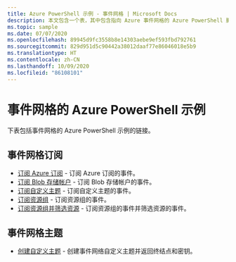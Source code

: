 ```yaml
---
title: Azure PowerShell 示例 - 事件网格 | Microsoft Docs
description: 本文包含一个表，其中包含指向 Azure 事件网格的 Azure PowerShell 脚本示例的链接。
ms.topic: sample
ms.date: 07/07/2020
ms.openlocfilehash: 89945d9fc3558b8e14303aebe9ef593fbd792761
ms.sourcegitcommit: 829d951d5c90442a38012daaf77e86046018e5b9
ms.translationtype: HT
ms.contentlocale: zh-CN
ms.lasthandoff: 10/09/2020
ms.locfileid: "86108101"
---
```

# <a name="azure-powershell-samples-for-event-grid"></a>事件网格的 Azure PowerShell 示例

下表包括事件网格的 Azure PowerShell 示例的链接。

## <a name="event-grid-subscriptions"></a>事件网格订阅

- [订阅 Azure 订阅](scripts/event-grid-powershell-azure-subscription.md) - 订阅 Azure 订阅的事件。 
- [订阅 Blob 存储帐户](scripts/event-grid-powershell-blob.md) - 订阅 Blob 存储帐户的事件。
- [订阅自定义主题](scripts/event-grid-powershell-subscribe-custom-topic.md) - 订阅自定义主题的事件。 
- [订阅资源组](scripts/event-grid-powershell-resource-group.md) - 订阅资源组的事件。 
- [订阅资源组并筛选资源](scripts/event-grid-powershell-resource-group-filter.md) - 订阅资源组的事件并筛选资源的事件。 

## <a name="event-grid-topics"></a>事件网格主题

- [创建自定义主题](scripts/event-grid-powershell-create-custom-topic.md) - 创建事件网络自定义主题并返回终结点和密钥。  

